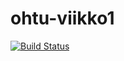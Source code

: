 # ohtu-viikko1

[![Build Status](https://travis-ci.org/perander/ohtu-viikko1.svg?branch=master)](https://travis-ci.org/perander/ohtu-viikko1)
